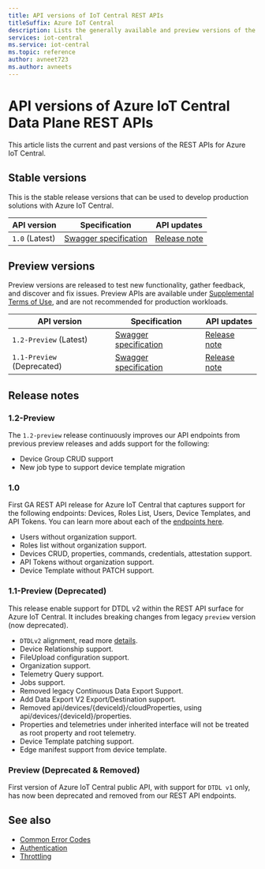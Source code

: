 ```yaml
---
title: API versions of IoT Central REST APIs 
titleSuffix: Azure IoT Central
description: Lists the generally available and preview versions of the REST APIs for Azure IoT Central.
services: iot-central
ms.service: iot-central
ms.topic: reference
author: avneet723
ms.author: avneets
---
```


# API versions of Azure IoT Central Data Plane REST APIs

This article lists the current and past versions of the REST APIs for Azure IoT Central.

## Stable versions

This is the stable release versions that can be used to develop production solutions with Azure IoT Central.

| API version | Specification | API updates |
|---------|---------------|-----------------|
| `1.0` (Latest) | [Swagger specification](https://github.com/Azure/azure-rest-api-specs/tree/master/specification/iotcentral/data-plane/Microsoft.IoTCentral/stable/1.0) |  [Release note](#1.0) |

## Preview versions

Preview versions are released to test new functionality, gather feedback, and discover and fix issues. Preview APIs are available under [Supplemental Terms of Use](https://azure.microsoft.com/support/legal/preview-supplemental-terms/), and are not recommended for production workloads.

| API version | Specification | API updates |
|---------|---------------|-----------------|
| `1.2-Preview` (Latest) | [Swagger specification](https://github.com/Azure/azure-rest-api-specs/tree/master/specification/iotcentral/data-plane/Microsoft.IoTCentral/preview/1.2-preview) | [Release note](#1.2-Preview) |
| `1.1-Preview` (Deprecated)| [Swagger specification](https://github.com/Azure/azure-rest-api-specs/tree/master/specification/iotcentral/data-plane/Microsoft.IoTCentral/preview/1.1-preview) | [Release note](#1.1-Preview (Deprecated)) |

## Release notes

### 1.2-Preview

The `1.2-preview` release continuously improves our API endpoints from previous preview releases and adds support for the following:

+ Device Group CRUD support
+ New job type to support device template migration

### 1.0

First GA REST API release for Azure IoT Central that captures support for the following endpoints: Devices, Roles List, Users, Device Templates, and API Tokens. You can learn more about each of the [endpoints here](index.md). 

+ Users without organization support.
+ Roles list without organization support.
+ Devices CRUD, properties, commands, credentials, attestation support.
+ API Tokens without organization support.
+ Device Template without PATCH support.

### 1.1-Preview (Deprecated)

This release enable support for DTDL v2 within the REST API surface for Azure IoT Central. It includes breaking changes from legacy `preview` version (now deprecated).

+ `DTDLv2` alignment, read more [details](https://github.com/Azure/opendigitaltwins-dtdl/blob/master/DTDL/v2/dtdlv2.md).
+ Device Relationship support.
+ FileUpload configuration support.
+ Organization support.
+ Telemetry Query support.
+ Jobs support.
+ Removed legacy Continuous Data Export Support.
+ Add Data Export V2 Export/Destination support.
+ Removed api/devices/{deviceId}/cloudProperties, using api/devices/{deviceId}/properties.
+ Properties and telemetries under inherited interface will not be treated as root property and root telemetry.
+ Device Template patching support.
+ Edge manifest support from device template.

### Preview (Deprecated & Removed)

First version of Azure IoT Central public API, with support for `DTDL v1` only, has now been deprecated and removed from our REST API endpoints. 

## See also

+ [Common Error Codes](common-error-codes.md)
+ [Authentication](authentication.md)
+ [Throttling](throttling.md)
